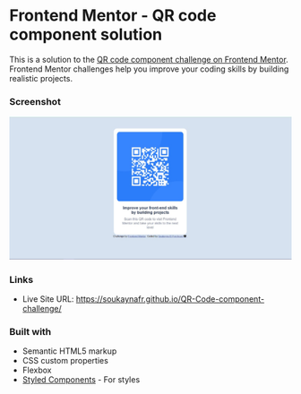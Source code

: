 # Frontend Mentor - QR code component solution

This is a solution to the [QR code component challenge on Frontend Mentor](https://www.frontendmentor.io/challenges/qr-code-component-iux_sIO_H). Frontend Mentor challenges help you improve your coding skills by building realistic projects. 


### Screenshot

![](./images/screenshot.jpg)


### Links

- Live Site URL: https://soukaynafr.github.io/QR-Code-component-challenge/


### Built with

- Semantic HTML5 markup
- CSS custom properties
- Flexbox
- [Styled Components](https://styled-components.com/) - For styles

